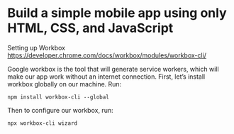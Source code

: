 # Build a simple mobile app using only HTML, CSS, and JavaScript

Setting up Workbox https://developer.chrome.com/docs/workbox/modules/workbox-cli/

Google workbox is the tool that will generate service workers, which will make our app work without an internet connection. First, let’s install workbox globally on our machine. Run:

	npm install workbox-cli --global
  
Then to configure our workbox, run:

	npx workbox-cli wizard
  
